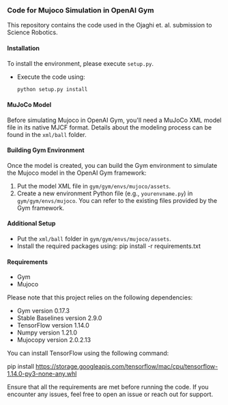 ### Code for Mujoco Simulation in OpenAI Gym

This repository contains the code used in the Ojaghi et. al. submission to Science Robotics.

#### Installation

To install the environment, please execute `setup.py`.
- Execute the code using:

  ```bash
  python setup.py install

#### MuJoCo Model

Before simulating Mujoco in OpenAI Gym, you'll need a MuJoCo XML model file in its native MJCF format. Details about the modeling process can be found in the `xml/ball` folder.

#### Building Gym Environment

Once the model is created, you can build the Gym environment to simulate the Mujoco model in the OpenAI Gym framework:

1. Put the model XML file in `gym/gym/envs/mujoco/assets`.
2. Create a new environment Python file (e.g., `yourenvname.py`) in `gym/gym/envs/mujoco`.  You can refer to the existing files provided by the Gym framework.

#### Additional Setup

- Put the `xml/ball` folder in `gym/gym/envs/mujoco/assets`.
- Install the required packages using:
pip install -r requirements.txt


#### Requirements

- Gym
- Mujoco

Please note that this project relies on the following dependencies:

- Gym version 0.17.3
- Stable Baselines version 2.9.0
- TensorFlow version 1.14.0
- Numpy version 1.21.0
- Mujocopy version 2.0.2.13


You can install TensorFlow using the following command:

pip install https://storage.googleapis.com/tensorflow/mac/cpu/tensorflow-1.14.0-py3-none-any.whl

Ensure that all the requirements are met before running the code. If you encounter any issues, feel free to open an issue or reach out for support.

